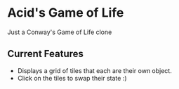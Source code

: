 # Acid's Game of Life

Just a Conway's Game of Life clone

## Current Features

* Displays a grid of tiles that each are their own object.
* Click on the tiles to swap their state :)
